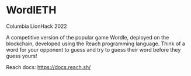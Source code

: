 # WordlETH

Columbia LionHack 2022

A competitive version of the popular game Wordle, deployed on the blockchain, developed using the Reach programming language. Think of a word for your opponent to guess and try to guess their word before they guess yours!

Reach docs: https://docs.reach.sh/

